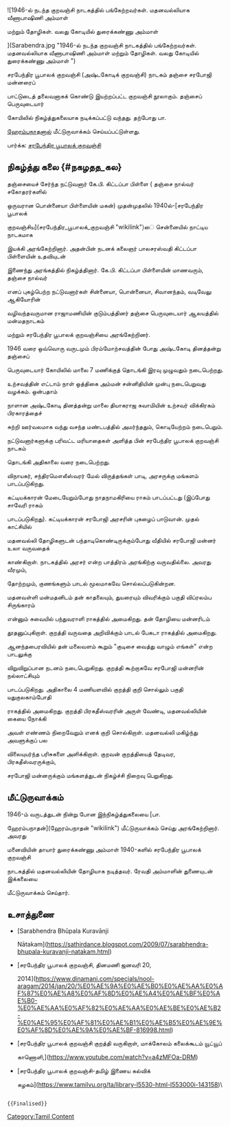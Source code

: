 ![1946-ல் நடந்த குறவஞ்சி நாடகத்தில் பங்கேற்றவர்கள். மதனவல்லியாக வீணாபாஷிணி அம்மாள்
மற்றும் தோழிகள். வலது கோடியில் துரைக்கண்ணு அம்மாள்
](Sarabendra.jpg "1946-ல் நடந்த குறவஞ்சி நாடகத்தில் பங்கேற்றவர்கள். மதனவல்லியாக வீணாபாஷிணி அம்மாள் மற்றும் தோழிகள். வலது கோடியில் துரைக்கண்ணு அம்மாள் ")
சரபேந்திர பூபாலக் குறவஞ்சி (அஷ்டகோடிக் குறவஞ்சி) நாடகம் தஞ்சை சரபோஜி மன்னரைப்
பாட்டுடைத் தலைவனாகக் கொண்டு இயற்றப்பட்ட குறவஞ்சி நூலாகும். தஞ்சைப் பெருவுடையார்
கோயிலில் நிகழ்த்துகலையாக நடிக்கப்பட்டு வந்தது. தற்போது பா.
[ஹேரம்பநாதனால்](ஹேரம்பநாதன் "wikilink") மீட்டுருவாக்கம் செய்யப்பட்டுள்ளது.

பார்க்க: [சரபேந்திர பூபாலக் குறவஞ்சி](சரபேந்திர_பூபாலக்_குறவஞ்சி "wikilink")

## நிகழ்த்து கலை {#நகழதத_கல}

தஞ்சையைச் சேர்ந்த நட்டுவனார் கே.பி. கிட்டப்பா பிள்ளை ( தஞ்சை நால்வர் சகோதரர்களில்
ஒருவரான பொன்னையா பிள்ளையின் மகன்) முதன்முதலில் 1940ல்-[சரபேந்திர பூபாலக்
குறவஞ்சிய](சரபேந்திர_பூபாலக்_குறவஞ்சி "wikilink")ை சென்னையில் நாட்டிய நாடகமாக
இயக்கி அரங்கேற்றினார். அதன்பின் நடனக் கலைஞர் பாலசரஸ்வதி கிட்டப்பா பிள்ளையின் உதவியுடன்
இணைந்து அரங்கத்தில் நிகழ்த்தினார். கே.பி. கிட்டப்பா பிள்ளையின் மாணவரும், தஞ்சை நால்வர்
எனப் புகழ்பெற்ற நட்டுவனார்கள் சின்னையா, பொன்னையா, சிவானந்தம், வடிவேலு ஆகியோரின்
வழிவந்தவருமான ராஜாமணியின் குடும்பத்தினர் தஞ்சை பெருவுடையார் ஆலயத்தில் மன்மதநாடகம்
மற்றும் சரபேந்திர பூபாலக் குறவஞ்சியை அரங்கேற்றினர்.

1946 வரை ஒவ்வொரு வருடமும் பிரம்மோற்சவத்தின் போது அஷ்டகோடி தினத்தன்று தஞ்சைப்
பெருவுடையார் கோயிலில் மாலை 7 மணிக்குத் தொடங்கி இரவு முழுவதும் நடைபெற்றது.
உற்சவத்தின் எட்டாம் நாள் ஒத்திகை அம்மன் சன்னிதியின் முன்பு நடைபெறுவது வழக்கம். ஒன்பதாம்
நாளான அஷ்டகோடி தினத்தன்று மாலை தியாகராஜ சுவாமியின் உற்சவர் விக்கிரகம் பிரகாரத்தைச்
சுற்றி ஊர்வலமாக வந்து வசந்த மண்டபத்தில் அமர்ந்ததும், கொடியேற்றம் நடைபெறும்.
நட்டுவனார்களுக்கு பரிவட்ட மரியாதைகள் அளித்த பின் சரபேந்திர பூபாலக் குறவஞ்சி நாடகம்
தொடங்கி அதிகாலை வரை நடைபெற்றது.

விநாயகர், சந்திரமௌலீஸ்வரர் மேல் விருத்தங்கள் பாடி, அரசருக்கு மங்களம் பாடப்படுகிறது.
கட்டியக்காரன் மேடையேறும்போது நாதநாமகிரியை ராகம் பாடப்பட்டது (இப்போது சாவேரி ராகம்
பாடப்படுகிறது). கட்டியக்காரன் சரபோஜி அரசரின் புகழைப் பாடுவான். முதல் காட்சியில்
மதனவல்லி தோழிகளுடன் பந்தாடிகொண்டிருக்கும்போது வீதியில் சரபோஜி மன்னர் உலா வருவதைக்
காண்கிறாள். நாடகத்தில் அரசர் என்ற பாத்திரம் அரங்கிற்கு வருவதில்லை. அவரது வீரமும்,
தோற்றமும், குணங்களும் பாடல் மூலமாகவே சொல்லப்படுகின்றன.

மதனவள்ளி மன்மதனிடம் தன் காதலையும், துயரையும் விவரிக்கும் பகுதி விப்ரலம்ப சிருங்காரம்
என்னும் சுவையில் பந்துவராளி ராகத்தில் அமைகிறது. தன் தோழியை மன்னரிடம்
தூதனுப்புகிறாள். குறத்தி வருவதை அறிவிக்கும் பாடல் பேகடா ராகத்தில் அமைகிறது.
ஆனந்தபைரவியில் தன் மலைவளம் கூறும் \"குடிசை வைத்து வாழும் எங்கள்\" என்ற பாடலுக்கு
விறுவிறுப்பான நடனம் நடைபெறுகிறது. குறத்தி கூற்றாகவே சரபோஜி மன்னரின் நல்லாட்சியும்
பாடப்படுகிறது. அதிகாலை 4 மணியளவில் குறத்தி குறி சொல்லும் பகுதி யதுகுலகாம்போதி
ராகத்தில் அமைகிறது. குறத்தி பிரகதீஸ்வரரின் அருள் வேண்டி, மதனவல்லியின் கையை நோக்கி
அவள் எண்ணம் நிறைவேறும் எனக் குறி சொல்கிறாள். மதனவல்லி மகிழ்ந்து அவளுக்குப் பல
விலையுயர்ந்த பரிசுகளை அளிக்கிறாள். குறவன் குறத்தியைத் தேடிவர, பிரகதீஸ்வரருக்கும்,
சரபோஜி மன்னருக்கும் மங்களத்துடன் நிகழ்ச்சி நிறைவு பெறுகிறது.

## மீட்டுருவாக்கம்

1946-ம் வருடத்துடன் நின்று போன இந்நிகழ்த்துகலையை [பா.
ஹேரம்பநாதன்](ஹேரம்பநாதன் "wikilink") மீட்டுருவாக்கம் செய்து அரங்கேற்றினார். அவரது
மனைவியின் தாயார் துரைக்கண்ணு அம்மாள் 1940-களில் சரபேந்திர பூபாலக் குறவஞ்சி
நாடகத்தில் மதனவல்லியின் தோழியாக நடித்தவர். ரேவதி அம்மாளின் துணையுடன் இக்கலையை
மீட்டுருவாக்கம் செய்தார்.

## உசாத்துணை

-   [Sarabhendra Bhūpala Kuravānji
    Nātakam](https://sathirdance.blogspot.com/2009/07/sarabhendra-bhupala-kuravanji-natakam.html)
-   [சரபேந்திர பூபாலக் குறவஞ்சி, தினமணி ஜனவரி 20,
    2014](https://www.dinamani.com/specials/nool-aragam/2014/jan/20/%E0%AE%9A%E0%AE%B0%E0%AE%AA%E0%AF%87%E0%AE%A8%E0%AF%8D%E0%AE%A4%E0%AE%BF%E0%AE%B0-%E0%AE%AA%E0%AF%82%E0%AE%AA%E0%AE%BE%E0%AE%B2-%E0%AE%95%E0%AF%81%E0%AE%B1%E0%AE%B5%E0%AE%9E%E0%AF%8D%E0%AE%9A%E0%AE%BF-816998.html)
-   [சரபேந்திர பூபாலக் குறவஞ்சி குறத்தி வருகிறாள், மாக்கோலம் கலைக்கூடம் யூட்யூப்
    காணொளி,](https://www.youtube.com/watch?v=a4zMFOa-DRM)
-   [சரபேந்திர பூபாலக் குறவஞ்சி-தமிழ் இணைய கல்விக்
    கழகம்](https://www.tamilvu.org/ta/library-l5530-html-l553000i-143158)\

```{=mediawiki}
{{Finalised}}
```
[Category:Tamil Content](Category:Tamil_Content "wikilink")
